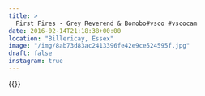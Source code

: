 ```yaml
---
title: >
  First Fires - Grey Reverend & Bonobo#vsco #vscocam
date: 2016-02-14T21:18:38+00:00
location: "Billericay, Essex"
image: "/img/8ab73d83ac2413396fe42e9ce524595f.jpg"
draft: false
instagram: true
---
```


{{<photo src="/img/8ab73d83ac2413396fe42e9ce524595f.jpg">}}
